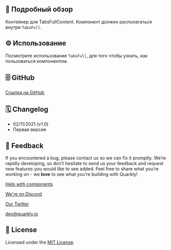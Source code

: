 ## 📖 Подробный обзор

Контейнер для TabsFullContent. Компонент должен располагаться внутри `TabsFull`.

## ⚙️ Использование

Посмотрите использование `TabsFull`, для того чтобы узнать, как пользоваться компонентом.

## 🗄 GitHub

[Ссылка на GitHub](https://github.com/quarkly/community-kit/blob/master/src/TabsFullBody)

## 🗓 Changelog

-   02/11/2021 (v1.0)
-   Первая версия

## 📮 Feedback

If you encountered a bug, please contact us so we can fix it promptly. We’re rapidly developing, so don’t hesitate to send us your feedback and request new features you would like to see added. Feel free to share what you’re working on - we **love** to see what you’re building with Quarkly!

[Help with components](https://community.quarkly.io/c/requests/11)

[We're on Discord](https://discord.gg/f9KhSMGX)

[Our Twitter](https://twitter.com/quarklyapp)

[dev@quarkly.io](mailto:dev@quarkly.io)

## 📝 License

Licensed under the [MIT License](https://raw.githubusercontent.com/quarkly/community-kit/master/LICENSE).
